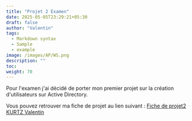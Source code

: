 ```yaml
---
title: "Projet 2 Examen"
date: 2025-05-05T23:29:21+05:30
draft: false
author: "Valentin"
tags:
  - Markdown syntax
  - Sample
  - example
image: /images/AP/WS.png
description: ""
toc:
weight: 70
---
```


Pour l'examen j'ai décidé de porter mon premier projet sur la création d'utilisateurs sur Active Directory.


Vous pouvez retrouver ma fiche de projet au lien suivant : [Fiche de projet2 KURTZ Valentin](/docs/Projet2.pdf)
